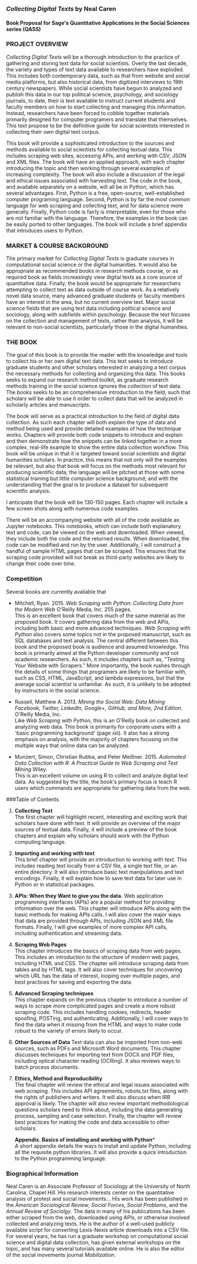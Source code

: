 ### *Collecting Digital Texts* by Neal Caren  
#### Book Proposal for Sage's Quantitative Applications in the Social Sciences series (QASS)

### PROJECT OVERVIEW
*Collecting Digital Texts* will be a thorough introduction to the practice of gathering and storing text data for social scientists. Overly the last decade, the variety and types of text data available to researchers have exploded. This includes both contemporary data, such as that from website and social media platforms, but also historical data, from digitized interviews to 19th century newspapers. While social scientists have begun to analyzed and publish this data in our top political science, psychology, and sociology journals, to date, their is text available to instruct current students and faculty members on how to start collecting and managing this information. Instead, researchers have been forced to cobble together materials primarily designed for computer programers and translate that themselves. This text propose to be the definitive guide for social scientists interested in collecting their own digital text corpus.

This book will provide a sophisticated introduction to the sources and methods available to social scientists for collecting textual data. This includes scraping web sites, accessing APIs, and working with CSV, JSON and XML files. The book will have an applied approach, with each chapter introducing the topic and then working through several examples of increasing complexity. The book will also include a discussion of the legal and ethical issues associated with harvesting text. The code in the book, and available separately on a website, will all be in Python, which has several advantages. First, Python is a free, open-source, well-established computer programing language. Second, Python is by far the most common language for web scraping and collecting text, and for data science more generally. Finally, Python code is fairly is interpretable, even for those who are not familiar with the language. Therefore, the examples in the book can be easily ported to other languages. The book will include a brief appendix that introduces users to Python. 
### MARKET & COURSE BACKGROUND
The primary market for *Collecting Digital Texts* is graduate courses in computational social science or the digital humanities. It would also be appropriate as recommended books in research methods course, or as  required book as fields increasingly view digital texts as a core source of quantitative data. Finally, the book would be appropriate for researchers attempting to collect text as data outside of course work. As a relatively novel data source, many advanced graduate students or faculty members have an interest in the area, but no current overview text. Major social science fields that are using text data including political science and sociology, along with subfields within pyschology. Because the text focuses on the collection and management of texts, rather than analysis, it will be relevant to non-social scientists, particularly those in the digital humanities. 

### THE BOOK
The goal of this book is to provide the reader with the knowledge and tools to collect his or her own digital text data. This text seeks to introduce graduate students and other scholars interested in analyzing a text corpus the necessary methods for collecting and organizing this data. This books seeks to expand our research method toolkit, as graduate research methods training in the social science ignores the collection of text data. The books seeks to be an comprehensive introduction to the field, such that scholars will be able to use it order to collect data that will be analyzed in scholarly articles and manuscripts. 

The book will serve as a practical introduction to the field of digital data collection. As such each chapter will both explain the type of data and method being used and provide detailed examples of how the technique works. Chapters will provide both code snippets to introduce and explain and then demonstrate how the snippets can be linked together in a more complex, real-life example to show the entire data collection workflow. This book will be unique in that it is targeted toward social scientists and digital humanities scholars. In practice, this means that not only will the examples be relevant, but also that book will focus on the methods most relevant for producing scientific data; the language will be pitched at those with some statistical training but little computer science background; and with the understanding that the goal is to produce a dataset for subsequent scientific analysis. 

I anticipate that the book will be 130-150 pages. Each chapter will include a few screen shots along with numerous code examples.  


There will be an accompanying website with all of the code available as Jupyter notebooks. This notebooks, which can include both explanatory text and code, can be viewed on the web and downloaded. When viewed, they include both the code and the returned results. When downloaded, the code can be modified and run by the user. Additionally, I will construct a handful of sample HTML pages that can be scraped. This ensures that the scraping code provided will not break as third-party websites are likely to change their code over time.  



### Competition
Several books are currently available that 

* Mitchell, Ryan. 2015. *Web Scraping with Python: Collecting Data from the Modern Web* O'Reilly Media, Inc. 255 pages.  
	This is an excellent book that covers much of the same material as the proposed book. It covers gathering data from the web and APIs, including both basic and more advanced techniques. *Web Scraping with Python* also covers some topics not in the proposed manuscript, such as SQL databases and text analysis. The central different between this book and the proposed book is audience and assumed knowledge. This book is primarily aimed at the Python developer community and not academic researchers. As such, it includes chapters such as, "Testing Your Website with Scrapers." More importantly, the book rushes through the details of some things that programers are likely to be familiar with, such as CSS, HTML, JavaScript, and lambda expressions, but that the average social scientist is unfamiliar. As such, it is unlikely to be adopted by instructors in the social science. 
     
* Russell, Matthew A. 2013. *Mining the Social Web: Data Mining Facebook, Twitter, LinkedIn, Google+, GitHub, and More, 2nd Edition.* O'Reilly Media, Inc.  
	Like *Web Scraping with Python*, this is an O'Reilly book on collected and analyzing web data. This book is primarily for corporate users with a 'basic programming background' (page xiii). It also has a strong emphasis on analysis, with the majority of chapters focusing on the multiple ways that online data can be analyzed. 

* Munzert, Simon, Christian Rubba, and Peter Meißner. 2015. *Automated Data Collection with R: A Practical Guide to Web Scraping and Text Mining* Wiley.  
	This is an excellent volume on using R to collect and analyze digital text data. As suggested by the title, the book's primary focus is teach R users which commands are appropriate for gathering data from the web.   
	
###Table of Contents

1. **Collecting Text**  
    The first chapter will highlight recent, interesting and exciting work that scholars have done with text. It will provide an overview of the major sources of textual data. Finally, it will include a preview of the book chapters and explain why scholars should work with the Python computing language. 
     
2. **Importing and working with text**  
	This brief chapter will provide an introduction to working with text. This includes reading text locally from a CSV file, a single text file, or an entire directory. It will also introduce basic text manipulations and text encodings. Finally, it will explain how to save text data for later use in Python or in statistical packages. 
	
3. **APIs: When they Want to give you the data.**
	Web application programming interfaces (APIs) are a popular method for providing information over the web. This chapter will introduce APIs along with the basic methods for making APIs calls. I will also cover the major ways that data are provided through APIs, including JSON and XML file formats. Finally, I will give examples of more complex API calls, including authentication and streaming data.  
 
4. **Scraping Web Pages**  
	This chapter introduces the basics of scraping data from web pages. This includes an introduction to the structure of modern web pages, including HTML and CSS. The chapter will introduce scraping data from tables and by HTML tags. It will also cover techniques for uncovering which URL has the data of interest, looping over multiple pages, and best practices for saving and exporting the data. 

5. **Advanced Scraping techniques**  
	This chapter expands on the previous chapter to introduce a number of ways to scrape more complicated pages and create a more robust scraping code. This includes handling cookies, redirects, header spoofing, POSTing, and authenticating. Additionally, I will cover ways to find the data when it missing from the HTML and ways to make code robust to the variety of errors likely to occur.
	
6. **Other Sources of Data**
	Text data can also be imported from non-web sources, such as PDFs and Microsoft Word documents. This chapter discusses techniques for importing text from DOCX and PDF files, including optical character reading (OCRing). It also reviews ways to batch process documents. 
	
6. **Ethics, Method and Reproducibility**  
	The final chapter will review the ethical and legal issues associated with web scraping. This includes API agreements, robots.txt files, along with the rights of publishers and writers. It will also discuss when IRB approval is likely.  The chapter will also review important methodological questions scholars need to think about, including the data generating process, sampling and case selection. Finally, the chapter will review best practices for making the code and data accessible to other scholars.  

    **Appendix. Basics of installing and working with Python***  
    A short appendix details the ways to install and update Python, including all the requisite python libraries. It will also provide a quick introduction to the Python programming language.  


     
### Biographical Information
Neal Caren is an Associate Professor of Sociology at the University of North Carolina, Chapel Hill. His research interests center on the quantitative analysis of protest and social movements... His work has been published in the _American Sociological Review_, _Social Forces_, _Social Problems_, and the _Annual Review of Sociolgy_.  The data in many of his publications has been either scraped from the web, downloaded using APIs, or otherwise involved collected and analyzing texts. He is the author of a well-used publicly available script for converting Lexis-Nexis article downloads into  a CSV file. 
 For several years, he has run a graduate workshop on computational social science and digital data collection, has given external workshops on the topic, and has many several tutorials available online. He is also the editor of the social movements journal _Mobilization_.
